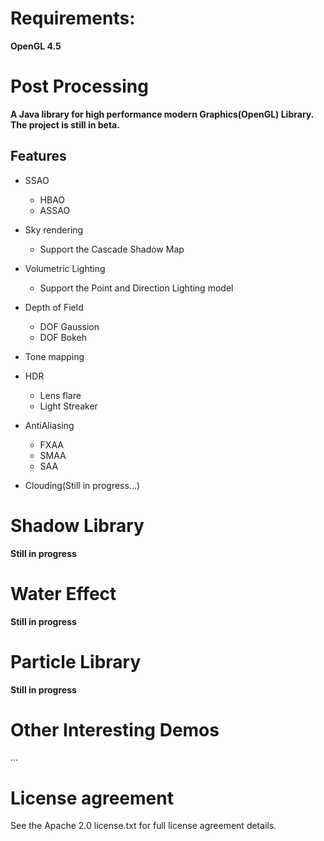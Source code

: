 # Requirements:
**OpenGL 4.5**

# Post Processing
**A Java library for high performance modern Graphics(OpenGL) Library. The project is still in beta.**

## Features
+ SSAO
  - HBAO
  - ASSAO

+ Sky rendering
  - Support the Cascade Shadow Map

+ Volumetric Lighting
  - Support the Point and Direction Lighting model

+ Depth of Field
  - DOF Gaussion
  - DOF Bokeh

+ Tone mapping

+ HDR
  - Lens flare
  - Light Streaker

+ AntiAliasing
  - FXAA
  - SMAA
  - SAA
+ Clouding(Still in progress...)

# Shadow Library
**Still in progress**

# Water Effect
**Still in progress**

# Particle Library
**Still in progress**

# Other Interesting Demos
...

# License agreement

See the Apache 2.0 license.txt for full license agreement details.